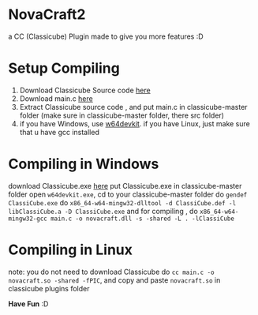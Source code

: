 # NovaCraft2
a CC (Classicube) Plugin made to give you more features :D

# Setup Compiling

1. Download Classicube Source code [here](https://github.com/UnknownShadow200/ClassiCube/archive/refs/heads/master.zip)
2. Download main.c [here](https://raw.githubusercontent.com/mastergive514/NovaCraft2/main/main.c)
3. Extract Classicube source code , and put main.c in classicube-master folder (make sure in classicube-master folder, there src folder)
4. if you have Windows, use [w64devkit](https://github.com/skeeto/w64devkit). if you have Linux, just make sure that u have gcc installed
# Compiling in Windows

download Classicube.exe [here](https://www.classicube.net/download/)
put Classicube.exe in classicube-master folder
open `w64devkit.exe`, cd to your classicube-master folder
do `gendef ClassiCube.exe` 
do `x86_64-w64-mingw32-dlltool -d ClassiCube.def -l libClassiCube.a -D ClassiCube.exe`
and for compiling , do `x86_64-w64-mingw32-gcc main.c -o novacraft.dll -s -shared -L . -lClassiCube`


# Compiling in Linux
note: you do not need to download Classicube
do `cc main.c -o novacraft.so -shared -fPIC`, and copy and paste `novacraft.so` in classicube plugins folder


**Have Fun** :D
